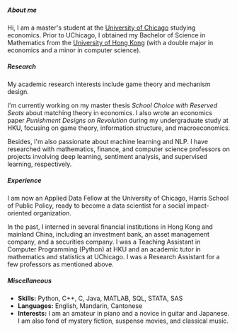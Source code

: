 ##### About me

Hi, I am a master's student at the [University of Chicago](https://www.uchicago.edu/) studying economics. Prior to UChicago, I obtained my Bachelor of Science in Mathematics from the [University of Hong Kong](https://www.hku.hk/) (with a double major in economics and a minor in computer science).

##### Research

My academic research interests include game theory and mechanism design. 

I'm currently working on my master thesis *School Choice with Reserved Seats* about matching theory in economics. I also wrote an economics paper *Punishment Designs on Revolution* during my undergraduate study at HKU, focusing on game theory, information structure, and macroeconomics.

Besides, I'm also passionate about machine learning and NLP. I have researched with mathematics, finance, and computer science professors on projects involving deep learning, sentiment analysis, and supervised learning, respectively.

##### Experience

I am now an Applied Data Fellow at the University of Chicago, Harris School of Public Policy, ready to become a data scientist for a social impact-oriented organization.

In the past, I interned in several financial institutions in Hong Kong and mainland China, including an investment bank, an asset management company, and a securities company. I was a Teaching Assistant in Computer Programming (Python) at HKU and an academic tutor in mathematics and statistics at UChicago. I was a Research Assistant for a few professors as mentioned above.

##### Miscellaneous

- **Skills:** Python, C++, C, Java, MATLAB, SQL, STATA, SAS
- **Languages:** English, Mandarin, Cantonese
- **Interests:**
I am an amateur in piano and a novice in guitar and Japanese. I am also fond of mystery fiction, suspense movies, and classical music.

